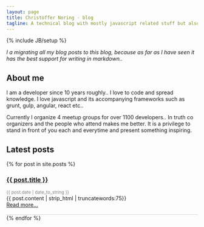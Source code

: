 ```yaml
---
layout: page
title: Christoffer Noring - blog
tagline: A technical blog with mostly javascript related stuff but also .net
---
```

{% include JB/setup %}

*I a migrating all my blog posts to this blog, because as far as I have seen it has the best support for
writing in markdown..*

## About me
I am a developer since 10 years roughly.. I love to code and spread knowledge.
I love javascript and its accompanying frameworks such as grunt, gulp, angular, react etc..

Currently I organize 4 meetup groups for over 1100 developers.. In truth co organizers and the people who attend makes me better. It is a privilege to stand in front of you each and everytime and present something inspiring.

    
## Latest posts

<div class="posts">
  
  {% for post in site.posts %}
  <div style="border-bottom:solid 1px lightgray"> 
    <h3>  
      <a href="{{ BASE_PATH }}{{ post.url }}">{{ post.title }}</a>
    </h3>  
    <div style="color:grey; font-size: smaller">{{ post.date | date_to_string }}</div>   
    {{ post.content | strip_html | truncatewords:75}}<br>
    <a href="{{ post.url }}">Read more...</a><br><br>
   
  </div>
  {% endfor %}
</div>





